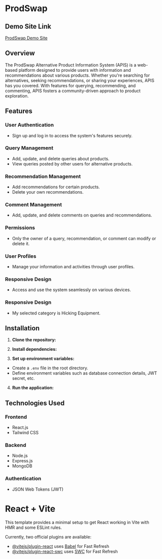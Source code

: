 

# ProdSwap
## Demo Site Link

[ProdSwap Demo Site](https://prodswap-hub.web.app/)

## Overview

The ProdSwap Alternative Product Information System (APIS) is a web-based platform designed to provide users with information and recommendations about various products. Whether you're searching for alternatives, seeking recommendations, or sharing your experiences, APIS has you covered. With features for querying, recommending, and commenting, APIS fosters a community-driven approach to product exploration.

## Features

### User Authentication

- Sign up and log in to access the system's features securely.

### Query Management

- Add, update, and delete queries about products.
- View queries posted by other users for alternative products.

### Recommendation Management

- Add recommendations for certain products.
- Delete your own recommendations.

### Comment Management

- Add, update, and delete comments on queries and recommendations.

### Permissions

- Only the owner of a query, recommendation, or comment can modify or delete it.

### User Profiles

- Manage your information and activities through user profiles.

### Responsive Design

- Access and use the system seamlessly on various devices.

### Responsive Design

- My selected category is Hicking Equipment.

## Installation

1. **Clone the repository:**

2. **Install dependencies:**

3. **Set up environment variables:**
- Create a `.env` file in the root directory.
- Define environment variables such as database connection details, JWT secret, etc.

4. **Run the application:**

## Technologies Used

### Frontend

- React.js
- Tailwind CSS

### Backend

- Node.js
- Express.js
- MongoDB

### Authentication

- JSON Web Tokens (JWT)






















# React + Vite

This template provides a minimal setup to get React working in Vite with HMR and some ESLint rules.

Currently, two official plugins are available:

- [@vitejs/plugin-react](https://github.com/vitejs/vite-plugin-react/blob/main/packages/plugin-react/README.md) uses [Babel](https://babeljs.io/) for Fast Refresh
- [@vitejs/plugin-react-swc](https://github.com/vitejs/vite-plugin-react-swc) uses [SWC](https://swc.rs/) for Fast Refresh
